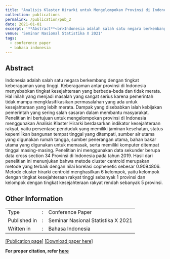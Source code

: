 ```yaml
---
title: "Analisis Klaster Hirarki untuk Mengelompokan Provinsi di Indonesia berdasarkan Indikator Kesejahteraan Rakyat"
collection: publications
permalink: /publication/pub_2
date: 2021-01-01
excerpt: '**Abstract**<br>Indonesia adalah salah satu negara berkembang dengan tingkat keberagaman yang tinggi. Keberagaman antar provinsi di Indonesia menyebabkan tingkat kesejahteraan yang berbeda-beda dan tidak merata. Hal inilah yang menjadi masalah yang sangat serius karena pemerintah tidak mampu mengklasifikasikan permasalahan yang ada untuk kesejahteraan yang lebih merata. Dampak yang disebabkan ialah kebijakan pemerintah yang sering salah sasaran dalam membantu masyarakat. Penelitian ini bertujuan untuk mengelompokan provinsi di Indonesia menggunakan Analisis Klaster Hirarki berdasarkan indikator kesejahteraan rakyat, yaitu persentase penduduk yang memiliki jaminan kesehatan, status kepemilikan bangunan tempat tinggal yang ditempati, sumber air utama yang digunakan rumah tangga, sumber penerangan utama, bahan bakar utama yang digunakan untuk memasak, serta memiliki komputer ditempat tinggal masing-masing. Penelitian ini menggunakan data sekunder berupa data cross section 34 Provinsi di Indonesia pada tahun 2019. Hasil dari penelitian ini menunjukan bahwa metode cluster centroid merupakan metode yang terbaik dengan nilai korelasi cophenetic sebesar 0.9094806. Metode cluster hirarki centroid menghasilkan 6 kelompok, yaitu kelompok dengan tingkat kesejahteraan rakyat tinggi sebanyak 1 provinsi dan kelompok dengan tingkat kesejahteraan rakyat rendah sebanyak 5 provinsi.'
venue: 'Seminar Nasional Statistika X 2021'
tags:
  - conference paper
  - bahasa indonesia
---
```


## Abstract
Indonesia adalah salah satu negara berkembang dengan tingkat keberagaman yang tinggi. Keberagaman antar provinsi di Indonesia menyebabkan tingkat kesejahteraan yang berbeda-beda dan tidak merata. Hal inilah yang menjadi masalah yang sangat serius karena pemerintah tidak mampu mengklasifikasikan permasalahan yang ada untuk kesejahteraan yang lebih merata. Dampak yang disebabkan ialah kebijakan pemerintah yang sering salah sasaran dalam membantu masyarakat. Penelitian ini bertujuan untuk mengelompokan provinsi di Indonesia menggunakan Analisis Klaster Hirarki berdasarkan indikator kesejahteraan rakyat, yaitu persentase penduduk yang memiliki jaminan kesehatan, status kepemilikan bangunan tempat tinggal yang ditempati, sumber air utama yang digunakan rumah tangga, sumber penerangan utama, bahan bakar utama yang digunakan untuk memasak, serta memiliki komputer ditempat tinggal masing-masing. Penelitian ini menggunakan data sekunder berupa data cross section 34 Provinsi di Indonesia pada tahun 2019. Hasil dari penelitian ini menunjukan bahwa metode cluster centroid merupakan metode yang terbaik dengan nilai korelasi cophenetic sebesar 0.9094806. Metode cluster hirarki centroid menghasilkan 6 kelompok, yaitu kelompok dengan tingkat kesejahteraan rakyat tinggi sebanyak 1 provinsi dan kelompok dengan tingkat kesejahteraan rakyat rendah sebanyak 5 provinsi.
<br>

## Other Information
<table>
  <tr>
    <td>Type</td>
    <td>:</td>
    <td>Conference Paper</td>
  </tr>
  <tr>
    <td>Published in</td>
    <td>:</td>
    <td>Seminar Nasional Statistika X 2021</td>
  </tr>
  <tr>
    <td>Written in</td>
    <td>:</td>
    <td>Bahasa Indonesia</td>
  </tr>
</table>

[[Publication page]](https://prosiding.statistics.unpad.ac.id/?journal=prosidingsns&page=article&op=view&path%5B%5D=84)
[[Download paper here]](https://www.researchgate.net/profile/Mohammad-Asnawi/publication/373195483_Analisis_Klaster_Hirarki_untuk_Mengelompokan_Provinsi_di_Indonesia_berdasarkan_Indikator_Kesejahteraan_Rakyat/links/64df408a14f8d1733808f895/Analisis-Klaster-Hirarki-untuk-Mengelompokan-Provinsi-di-Indonesia-berdasarkan-Indikator-Kesejahteraan-Rakyat.pdf?_tp=eyJjb250ZXh0Ijp7ImZpcnN0UGFnZSI6InB1YmxpY2F0aW9uRGV0YWlsIiwicGFnZSI6InB1YmxpY2F0aW9uRGV0YWlsIn19)



**For proper citation, refer [here](https://scholar.google.com/scholar?hl=en&as_sdt=0%2C5&q=Analisis+Klaster+Hirarki+untuk+Mengelompokan+Provinsi+di+Indonesia+berdasarkan+Indikator+Kesejahteraan+Rakyat&btnG=#d=gs_cit&t=1692524603398&u=%2Fscholar%3Fq%3Dinfo%3AdTrfImecITsJ%3Ascholar.google.com%2F%26output%3Dcite%26scirp%3D0%26hl%3Did)**